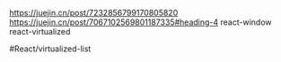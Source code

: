 https://juejin.cn/post/7232856799170805820
https://juejin.cn/post/7067102569801187335#heading-4
react-window
react-virtualized



#React/virtualized-list